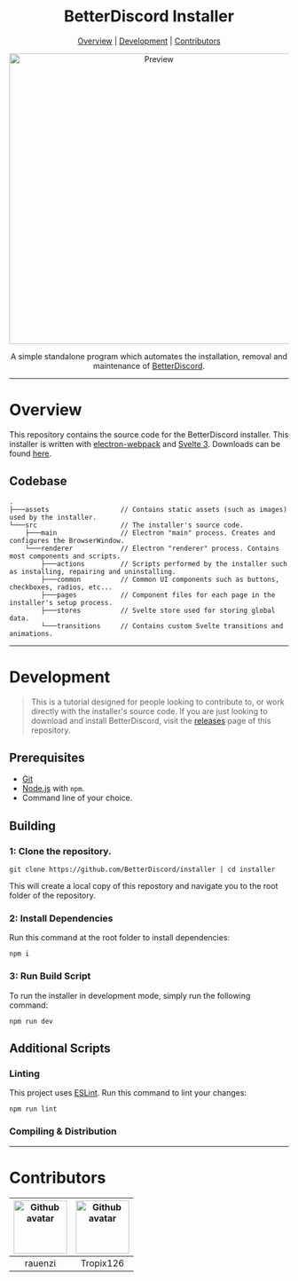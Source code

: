 <h1 align="center">BetterDiscord Installer</h1>

<p align="center">
  <a href="#overview">Overview</a> |
  <a href="#development">Development</a> |
  <a href="#contributors">Contributors</a>
</p>

<p align="center">
  <img alt="Preview" width="524" src="https://i.imgur.com/OV4yQJG.png">
<p align="center">

<p align="center">A simple standalone program which automates the installation, removal and maintenance of <a href="https://github.com/BetterDiscord/BetterDiscord">BetterDiscord</a>.</p>

---

# Overview

This repository contains the source code for the BetterDiscord installer. This installer is written with [electron-webpack](https://webpack.electron.build/) and [Svelte 3](https://svelte.dev/). Downloads can be found [here](https://github.com/BetterDiscord/Installer/releases/latest).

## Codebase

```
.
├───assets                  // Contains static assets (such as images) used by the installer.
└───src                     // The installer's source code.
    ├───main                // Electron "main" process. Creates and configures the BrowserWindow.
    └───renderer            // Electron "renderer" process. Contains most components and scripts.
        ├───actions         // Scripts performed by the installer such as installing, repairing and uninstalling.
        ├───common          // Common UI components such as buttons, checkboxes, radios, etc...
        ├───pages           // Component files for each page in the installer's setup process.
        ├───stores          // Svelte store used for storing global data.
        └───transitions     // Contains custom Svelte transitions and animations.
```

---

# Development

> This is a tutorial designed for people looking to contribute to, or work directly with the installer's source code. If you are just looking to download and install BetterDiscord, visit the [releases](https://github.com/BetterDiscord/installer) page of this repository.

## Prerequisites
- [Git](https://git-scm.com)
- [Node.js](https://nodejs.org/en/) with `npm`.
- Command line of your choice.

## Building

### 1: Clone the repository.
```
git clone https://github.com/BetterDiscord/installer | cd installer
```
This will create a local copy of this repostory and navigate you to the root folder of the repository.

### 2: Install Dependencies
Run this command at the root folder to install dependencies:
```
npm i
```

### 3: Run Build Script
To run the installer in development mode, simply run the following command:
```
npm run dev
```

## Additional Scripts

### Linting
This project uses [ESLint](https://eslint.org/). Run this command to lint your changes:
```
npm run lint
```

### Compiling & Distribution

---

# Contributors

| <a href="https://github.com/rauenzi" target="_blank"> <img src="https://avatars.githubusercontent.com/u/6865942?s=460&u=4645ddecc8f441ff2af33d18dffd1d2f6b46ecd5&v=4" alt="Github avatar" width="96px" height="96px"> </a> | <a href="https://github.com/Tropix126" target="_blank"> <img src="https://avatars1.githubusercontent.com/u/42101043?s=460&u=f44f07cf7122e1ba61a9e9e8ca83d133c741d011&v=4" alt="Github avatar" width="96px" height="96px"> </a> |
|:-:|:-:|
| rauenzi | Tropix126 |
